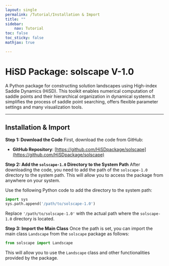 ```yaml
---
layout: single
permalink: /Tutorial/Installation & Import
title: ""
sidebar:
    nav: Tutorial
toc: false
toc_sticky: false
mathjax: true

---
```

# HiSD Package: solscape V-1.0
<!--
*        Version:  1.0.0
*        Created:  2024-12-25
*        Last Modified:  2025-03-13
*
*         Author:  Yuyang LIU <liuyuyang@stu.pku.edu.cn>
*      Copyright:  Copyright (c) 2024-2025, Lei ZHANG, Yuyang LIU. All rights reserved.
-->
      
      
A Python package for constructing solution landscapes using High-index Saddle Dynamics (HiSD). This toolkit enables numerical computation of saddle points and their hierarchical organization in dynamical systems.It simplifies the process of saddle point searching, offers flexible parameter settings and many visualization tools.

---    

## Installation & Import

**Step 1: Download the Code**
First, download the code from GitHub:
- **GitHub Repository**: [https://github.com/HiSDpackage/solscape](https://github.com/HiSDpackage/solscape)

**Step 2: Add the `solscape-1.0` Directory to the System Path**
After downloading the code, you need to add the path of the `solscape-1.0` directory to the system path. This will allow you to access the package from anywhere on your system.

Use the following Python code to add the directory to the system path:

```python
import sys
sys.path.append('/path/to/solscape-1.0')
```

Replace `'/path/to/solscape-1.0'` with the actual path where the `solscape-1.0` directory is located.

**Step 3: Import the Main Class**
Once the path is set, you can import the main class `Landscape` from the `solscape` package as follows:

```python
from solscape import Landscape
```

This will allow you to use the `Landscape` class and other functionalities provided by the package.
